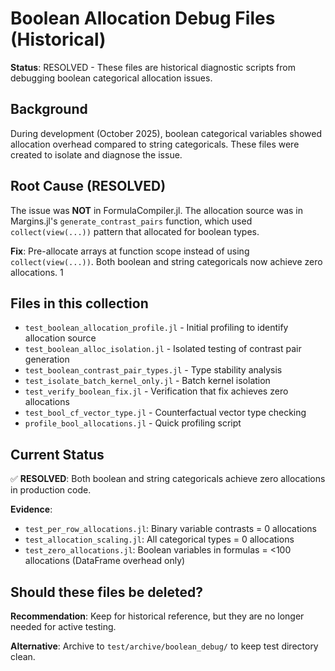# Boolean Allocation Debug Files (Historical)

**Status**: RESOLVED - These files are historical diagnostic scripts from debugging boolean categorical allocation issues.

## Background

During development (October 2025), boolean categorical variables showed allocation overhead compared to string categoricals. These files were created to isolate and diagnose the issue.

## Root Cause (RESOLVED)

The issue was **NOT** in FormulaCompiler.jl. The allocation source was in Margins.jl's `generate_contrast_pairs` function, which used `collect(view(...))` pattern that allocated for boolean types.

**Fix**: Pre-allocate arrays at function scope instead of using `collect(view(...))`. Both boolean and string categoricals now achieve zero allocations.
1
## Files in this collection

- `test_boolean_allocation_profile.jl` - Initial profiling to identify allocation source
- `test_boolean_alloc_isolation.jl` - Isolated testing of contrast pair generation  
- `test_boolean_contrast_pair_types.jl` - Type stability analysis
- `test_isolate_batch_kernel_only.jl` - Batch kernel isolation
- `test_verify_boolean_fix.jl` - Verification that fix achieves zero allocations
- `test_bool_cf_vector_type.jl` - Counterfactual vector type checking
- `profile_bool_allocations.jl` - Quick profiling script

## Current Status

✅ **RESOLVED**: Both boolean and string categoricals achieve zero allocations in production code.

**Evidence**:
- `test_per_row_allocations.jl`: Binary variable contrasts = 0 allocations
- `test_allocation_scaling.jl`: All categorical types = 0 allocations  
- `test_zero_allocations.jl`: Boolean variables in formulas = <100 allocations (DataFrame overhead only)

## Should these files be deleted?

**Recommendation**: Keep for historical reference, but they are no longer needed for active testing.

**Alternative**: Archive to `test/archive/boolean_debug/` to keep test directory clean.
